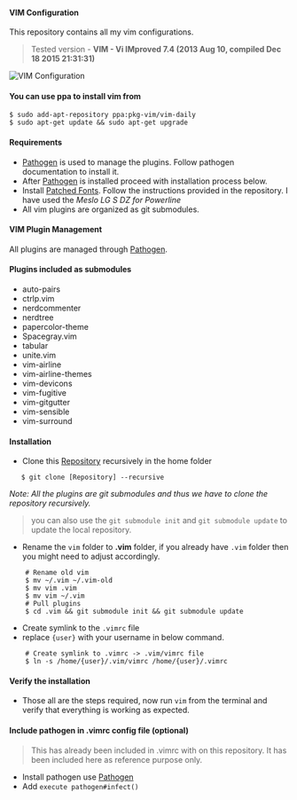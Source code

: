 #### VIM Configuration

This repository contains all my vim configurations. 
> Tested version - **VIM - Vi IMproved 7.4 (2013 Aug 10, compiled Dec 18 2015 21:31:31)**

![VIM Configuration](https://scontent.fbkk5-1.fna.fbcdn.net/v/t1.0-9/13557690_1154512707932004_6023468184144558257_n.png?oh=33c39553852f51eb30b5108254e2932b&oe=588550F4)

#### You can use ppa to install vim from 

```shell
$ sudo add-apt-repository ppa:pkg-vim/vim-daily
$ sudo apt-get update && sudo apt-get upgrade
```

#### Requirements
- [Pathogen] is used to manage the plugins. Follow pathogen
  documentation to install it.
- After [Pathogen] is installed proceed with installation process below.
- Install [Patched Fonts]. Follow the instructions provided in the
  repository. I have used the *Meslo LG S DZ for Powerline*
- All vim plugins are organized as git submodules.

#### VIM Plugin Management
All plugins are managed through [Pathogen].

#### Plugins included as submodules
- auto-pairs
- ctrlp.vim
- nerdcommenter
- nerdtree
- papercolor-theme
- Spacegray.vim
- tabular
- unite.vim
- vim-airline
- vim-airline-themes
- vim-devicons
- vim-fugitive
- vim-gitgutter
- vim-sensible
- vim-surround

#### Installation
- Clone this [Repository] recursively in the home folder

```shell
   $ git clone [Repository] --recursive
```
*Note:* _All the plugins are git submodules and thus we have to clone 
the repository recursively._

> you can also use the `git submodule init` and `git submodule update` to
> update the local repository.

- Rename the `vim` folder to **.vim** folder, if you already have `.vim`
  folder then you might need to adjust accordingly.

```shell
    # Rename old vim
    $ mv ~/.vim ~/.vim-old
    $ mv vim .vim
    $ mv vim ~/.vim
    # Pull plugins
    $ cd .vim && git submodule init && git submodule update 
```
- Create symlink to the `.vimrc` file
- replace `{user}` with your username in below command.

```shell
    # Create symlink to .vimrc -> .vim/vimrc file
    $ ln -s /home/{user}/.vim/vimrc /home/{user}/.vimrc
```
#### Verify the installation
- Those all are the steps required, now run `vim` from the terminal and
  verify that everything is working as expected.

#### Include pathogen in .vimrc config file (optional)
> This has already been included in .vimrc with on this repository. It
> has been included here as reference purpose only.

- Install pathogen use [Pathogen]
- Add `execute pathogen#infect()`

[Repository]:https://github.com/samundra/vim.git
[Pathogen]:https://github.com/tpope/vim-pathogen#installation
[Patched Fonts]:https://github.com/ryanoasis/nerd-fonts

